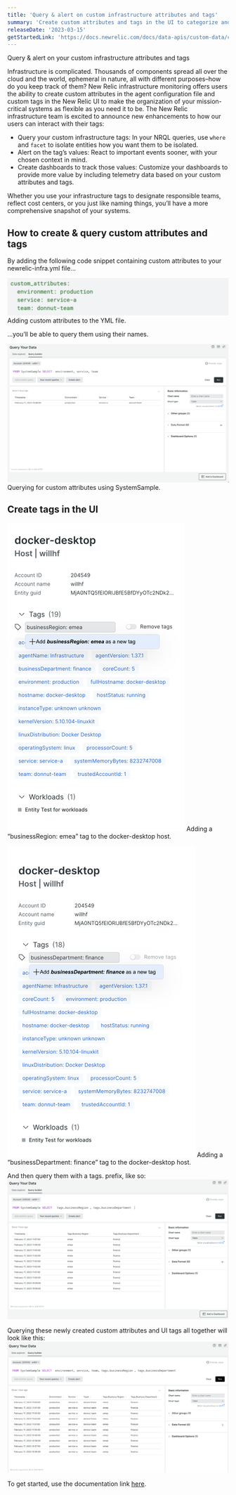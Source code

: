 ```yaml
---
title: 'Query & alert on custom infrastructure attributes and tags'
summary: 'Create custom attributes and tags in the UI to categorize and query your infrastructure entities'
releaseDate: '2023-03-15'
getStartedLink: 'https://docs.newrelic.com/docs/data-apis/custom-data/custom-events/collect-custom-attributes/'
---
```


Query & alert on your custom infrastructure attributes and tags

Infrastructure is complicated. Thousands of components spread all over the cloud and the world, ephemeral in nature, all with different purposes–how do you keep track of them? New Relic infrastructure monitoring offers users the ability to create custom attributes in the agent configuration file and custom tags in the New Relic UI to make the organization of your mission-critical systems as flexible as you need it to be. The New Relic infrastructure team is excited to announce new enhancements to how our users can interact with their tags:

* Query your custom infrastructure tags: In your NRQL queries, use `where` and `facet` to isolate entities how you want them to be isolated.
* Alert on the tag’s values: React to important events sooner, with your chosen context in mind.
* Create dashboards to track those values: Customize your dashboards to provide more value by including telemetry data based on your custom attributes and tags.

Whether you use your infrastructure tags to designate responsible teams, reflect cost centers, or you just like naming things, you’ll have a more comprehensive snapshot of your systems.

## How to create & query custom attributes and tags

By adding the following code snippet containing custom attributes to your newrelic-infra.yml file...

![Adding custom attributes to the YML file.](./images/adding-custom-attributes.png "Adding custom attributes to the YML file.")
Adding custom attributes to the YML file.

...you’ll be able to query them using their names.

![Querying for custom attributes using SystemSample.](./images/query-for-attributes.png "Querying for custom attributes using SystemSample.")
Querying for custom attributes using SystemSample.

## Create tags in the UI

![Adding a “businessRegion: emea” tag to the docker-desktop host.](./images/adding-business-region-ui-tag.png "Adding a “businessRegion: emea” tag to the docker-desktop host.")
Adding a “businessRegion: emea” tag to the docker-desktop host.

![Adding a “businessDepartment: finance” tag to the docker-desktop host.](./images/adding-business-department-ui-tag.png "Adding a “businessDepartment: finance” tag to the docker-desktop host.")
Adding a “businessDepartment: finance” tag to the docker-desktop host.

And then query them with a tags. prefix, like so:
![And then query them with a tags. prefix.](./images/query-for-ui-tags.png "And then query them with a tags. prefix.")

Querying these newly created custom attributes and UI tags all together will look like this:
![Querying these newly created custom attributes and UI tags all together.](./images/querying-attributes-and-tags-as-table.png "Querying these newly created custom attributes and UI tags all together.")

To get started, use the documentation link [here](https://docs.newrelic.com/docs/data-apis/custom-data/custom-events/collect-custom-attributes/).